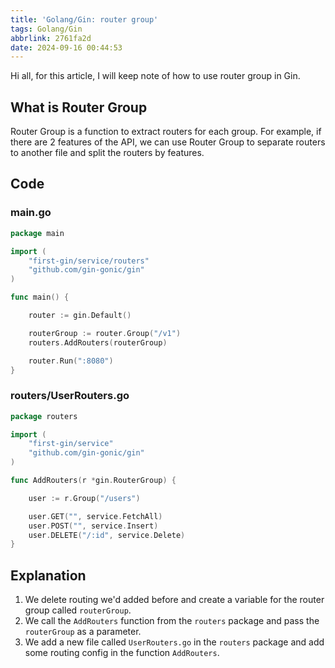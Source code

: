 ```yaml
---
title: 'Golang/Gin: router group'
tags: Golang/Gin
abbrlink: 2761fa2d
date: 2024-09-16 00:44:53
---
```


Hi all, for this article, I will keep note of how to use router group in Gin.
## What is Router Group
Router Group is a function to extract routers for each group.
For example, if there are 2 features of the API, we can use Router Group to separate routers to another file and split the routers by features.
<!--more-->
## Code
### main.go
```go
package main

import (
	"first-gin/service/routers"
	"github.com/gin-gonic/gin"
)

func main() {

	router := gin.Default()

	routerGroup := router.Group("/v1")
	routers.AddRouters(routerGroup)

	router.Run(":8080")
}
```
### routers/UserRouters.go
```go
package routers

import (
	"first-gin/service"
	"github.com/gin-gonic/gin"
)

func AddRouters(r *gin.RouterGroup) {

	user := r.Group("/users")

	user.GET("", service.FetchAll)
	user.POST("", service.Insert)
	user.DELETE("/:id", service.Delete)
}
```
## Explanation
1. We delete routing we'd added before and create a variable for the router group called `routerGroup`.
2. We call the `AddRouters` function from the `routers` package and pass the `routerGroup` as a parameter.
3. We add a new file called `UserRouters.go` in the `routers` package and add some routing config in the function `AddRouters`.

